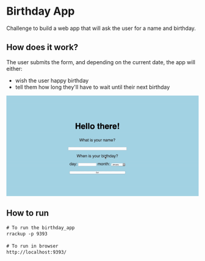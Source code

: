 # Birthday App

Challenge to build a web app that will ask the user for a name and birthday.


## How does it work?
The user submits the form, and depending on the current date, the app will either:

* wish the user happy birthday
* tell them how long they'll have to wait until their next birthday

![Alt Text](./gif/birthday_app.gif) 

## How to run ##

```shell
# To run the birthday_app
rrackup -p 9393     

# To run in browser
http://localhost:9393/

```

